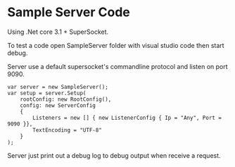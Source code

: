 # Sample Server Code

Using .Net core 3.1 + SuperSocket.

To test a code open SampleServer folder with visual studio code then start debug.

Server use a default supersocket's commandline protocol and listen on port 9090.

```
var server = new SampleServer();
var setup = server.Setup(
    rootConfig: new RootConfig(),
    config: new ServerConfig
    {
        Listeners = new [] { new ListenerConfig { Ip = "Any", Port = 9090 }},
        TextEncoding = "UTF-8"
    }
);
```

Server just print out a debug log to debug output when receive a request.
